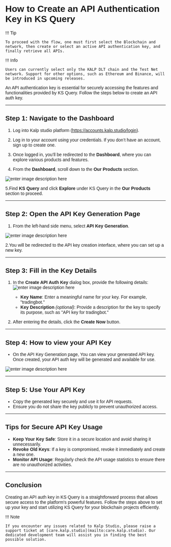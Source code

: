 <style>  body { font-family: "Source Sans 3", sans-serif!important; }</style>

<link  href="https://fonts.googleapis.com/css2?family=Source+Sans+3:ital,wght@0,200..900;1,200..900&display=swap"  rel="stylesheet">  <link  rel="stylesheet"  href="https://fonts.googleapis.com/icon?family=Material+Icons">

# How to Create an API Authentication Key in KS Query


!!! Tip
   
    To proceed with the flow, one must first select the Blockchain and network, then create or select an active API authentication key, and finally retrieve all APIs.

!!! Info
   
    Users can currently select only the KALP DLT chain and the Test Net network. Support for other options, such as Ethereum and Binance, will be introduced in upcoming releases.
    

An API authentication key is essential for securely accessing the features and functionalities provided by KS Query. Follow the steps below to create an API auth key.

---

## Step 1: Navigate to the Dashboard

1. Log into Kalp studio platform (https://accounts.kalp.studio/login).

2. Log in to your account using your credentials. If you don’t have an account, sign up to create one.

3. Once logged in, you’ll be redirected to the **Dashboard**, where you can explore various products and features.

4. From the **Dashboard**, scroll down to the **Our Products** section.

![enter image description here](https://docs-images-kalp-studio.s3.ap-south-1.amazonaws.com/KS+Query/11.png)

5.Find **KS Query** and click **Explore** under KS Query in the **Our Products** section to proceed.

---

## Step 2: Open the API Key Generation Page
1. From the left-hand side menu, select **API Key Generation**.

![enter image description here](https://docs-images-kalp-studio.s3.ap-south-1.amazonaws.com/image+%283%29.png)

2.You will be redirected to the API key creation interface, where you can set up a new key.

---

## Step 3: Fill in the Key Details

1. In the **Create API Auth Key** dialog box, provide the following details:
![enter image description here](https://docs-images-kalp-studio.s3.ap-south-1.amazonaws.com/KS+Query/22.png)

   - **Key Name**: Enter a meaningful name for your key. For example, "tradingbot."
   - **Key Description** *(optional)*: Provide a description for the key to specify its purpose, such as "API key for tradingbot."

2. After entering the details, click the **Create Now** button.

---

## Step 4: How to view your API Key

- On the API Key Generation page, You can view your generated API key. Once created, your API auth key will be generated and available for use.

![enter image description here](https://docs-images-kalp-studio.s3.ap-south-1.amazonaws.com/KS+Query/23.png)


---

## Step 5: Use Your API Key

- Copy the generated key securely and use it for API requests.
- Ensure you do not share the key publicly to prevent unauthorized access.

---

##  Tips for Secure API Key Usage
- **Keep Your Key Safe**: Store it in a secure location and avoid sharing it unnecessarily.
- **Revoke Old Keys**: If a key is compromised, revoke it immediately and create a new one.
- **Monitor API Usage**: Regularly check the API usage statistics to ensure there are no unauthorized activities.

---

## Conclusion
Creating an API auth key in KS Query is a straightforward process that allows secure access to the platform's powerful features. Follow the steps above to set up your key and start utilizing KS Query for your blockchain projects efficiently.

!!! Note

    If you encounter any issues related to Kalp Studio, please raise a support ticket at [care.kalp.studio](mailto:care.kalp.studio). Our dedicated development team will assist you in finding the best possible solution.